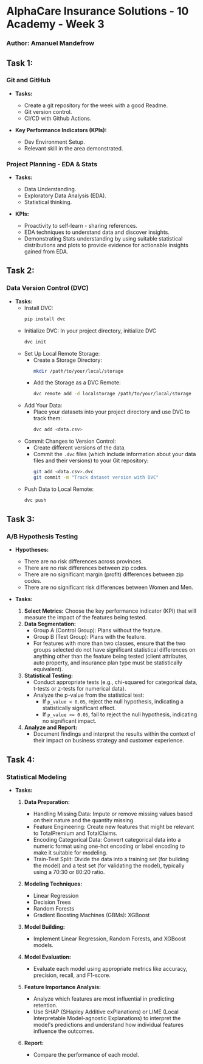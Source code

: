 # AlphaCare Insurance Solutions - 10 Academy - Week 3

### Author: Amanuel Mandefrow 

## Task 1:
### Git and GitHub

- **Tasks:** 
  - Create a git repository for the week with a good Readme.
  - Git version control.
  - CI/CD with Github Actions.

- **Key Performance Indicators (KPIs):**
  - Dev Environment Setup.
  - Relevant skill in the area demonstrated.

### Project Planning - EDA & Stats

- **Tasks:**
  - Data Understanding.
  - Exploratory Data Analysis (EDA).
  - Statistical thinking.

- **KPIs:**
  - Proactivity to self-learn - sharing references.
  - EDA techniques to understand data and discover insights.
  - Demonstrating Stats understanding by using suitable statistical distributions and plots to provide evidence for actionable insights gained from EDA.

## Task 2:
### Data Version Control (DVC)

- **Tasks:**
  - Install DVC: 
    ```bash
    pip install dvc
    ```
  - Initialize DVC: In your project directory, initialize DVC
    ```bash
    dvc init
    ```
  - Set Up Local Remote Storage:
    - Create a Storage Directory:
      ```bash
      mkdir /path/to/your/local/storage
      ```
    - Add the Storage as a DVC Remote:
      ```bash
      dvc remote add -d localstorage /path/to/your/local/storage
      ```
  - Add Your Data: 
    - Place your datasets into your project directory and use DVC to track them:
      ```bash
      dvc add <data.csv>
      ```
  - Commit Changes to Version Control:
    - Create different versions of the data.
    - Commit the `.dvc` files (which include information about your data files and their versions) to your Git repository:
      ```bash
      git add <data.csv>.dvc
      git commit -m "Track dataset version with DVC"
      ```
  - Push Data to Local Remote:
    ```bash
    dvc push
    ```

## Task 3:
### A/B Hypothesis Testing

- **Hypotheses:**
  - There are no risk differences across provinces.
  - There are no risk differences between zip codes.
  - There are no significant margin (profit) differences between zip codes.
  - There are no significant risk differences between Women and Men.

- **Tasks:**
  1. **Select Metrics:** Choose the key performance indicator (KPI) that will measure the impact of the features being tested.
  2. **Data Segmentation:**
     - Group A (Control Group): Plans without the feature.
     - Group B (Test Group): Plans with the feature.
     - For features with more than two classes, ensure that the two groups selected do not have significant statistical differences on anything other than the feature being tested (client attributes, auto property, and insurance plan type must be statistically equivalent).
  3. **Statistical Testing:**
     - Conduct appropriate tests (e.g., chi-squared for categorical data, t-tests or z-tests for numerical data).
     - Analyze the p-value from the statistical test:
       - If `p_value < 0.05`, reject the null hypothesis, indicating a statistically significant effect.
       - If `p_value >= 0.05`, fail to reject the null hypothesis, indicating no significant impact.
  4. **Analyze and Report:**
     - Document findings and interpret the results within the context of their impact on business strategy and customer experience.

## Task 4:
### Statistical Modeling

- **Tasks:**
  1. **Data Preparation:** 
     - Handling Missing Data: Impute or remove missing values based on their nature and the quantity missing.
     - Feature Engineering: Create new features that might be relevant to TotalPremium and TotalClaims.
     - Encoding Categorical Data: Convert categorical data into a numeric format using one-hot encoding or label encoding to make it suitable for modeling.
     - Train-Test Split: Divide the data into a training set (for building the model) and a test set (for validating the model), typically using a 70:30 or 80:20 ratio.
  
  2. **Modeling Techniques:**
     - Linear Regression
     - Decision Trees
     - Random Forests
     - Gradient Boosting Machines (GBMs): XGBoost
  
  3. **Model Building:**
     - Implement Linear Regression, Random Forests, and XGBoost models.
  
  4. **Model Evaluation:**
     - Evaluate each model using appropriate metrics like accuracy, precision, recall, and F1-score.
  
  5. **Feature Importance Analysis:**
     - Analyze which features are most influential in predicting retention.
     - Use SHAP (SHapley Additive exPlanations) or LIME (Local Interpretable Model-agnostic Explanations) to interpret the model's predictions and understand how individual features influence the outcomes.
  
  6. **Report:** 
     - Compare the performance of each model.

